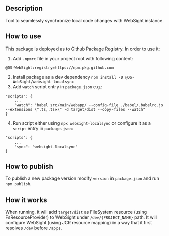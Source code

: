 ## Description

Tool to seamlessly synchronize local code changes with WebSight instance. 

## How to use
This package is deployed as to Github Package Registry. In order to use it:
1. Add `.npmrc` file in your project root with following content:
```
@DS-WebSight:registry=https://npm.pkg.github.com
```
2. Install package as a dev dependency `npm install -D @DS-WebSight/websight-localsync`
3. Add `watch` script entry in `package.json` e.g.:
```
"scripts": {
    ...
    "watch": "babel src/main/webapp/ --config-file ./babel/.babelrc.js --extensions \".ts,.tsx\" -d target/dist --copy-files --watch"
}
```
4. Run script either using `npx websight-localsync` or configure it as a `script` entry in `package.json`:
```
"scripts": {
    ...
    "sync": "websight-localsync"
}
```

## How to publish
To publish a new package version modify `version` in `package.json` and run `npm publish`.

## How it works
When running, it will add `target/dist` as FileSystem resource (using FsResourceProvider) to WebSight under `/dev/{PROJECT_NAME}` path. 
It will configure WebSight (using JCR resource mapping) in a way that it first resolves `/dev` before `/apps`.

